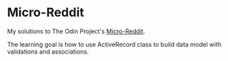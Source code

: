 # Micro-Reddit

My solutions to The Odin Project's [Micro-Reddit](https://theodinproject.com/courses/ruby-on-rails/lessons/building-with-active-record-ruby-on-rails#project-micro-reddit).

The learning goal is how to use ActiveRecord class to build data model with validations and associations.
